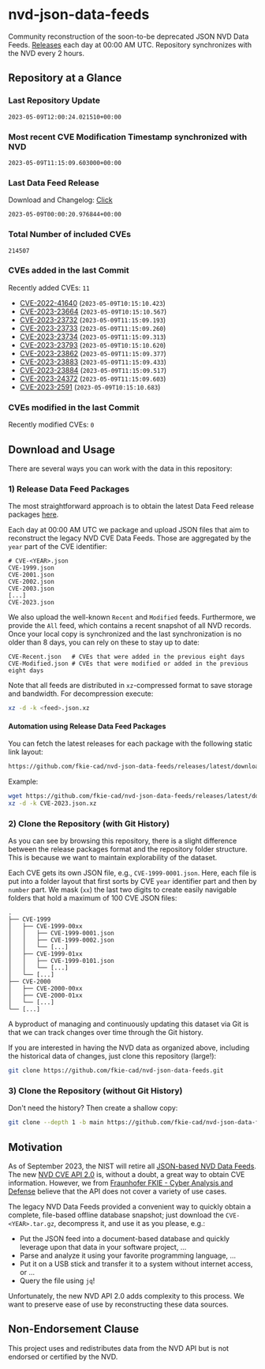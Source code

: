 # nvd-json-data-feeds

Community reconstruction of the soon-to-be deprecated JSON NVD Data Feeds. 
[Releases](releases/latest) each day at 00:00 AM UTC.
Repository synchronizes with the NVD every 2 hours.

## Repository at a Glance

### Last Repository Update

```plain
2023-05-09T12:00:24.021510+00:00
```

### Most recent CVE Modification Timestamp synchronized with NVD

```plain
2023-05-09T11:15:09.603000+00:00
```

### Last Data Feed Release

Download and Changelog: [Click](releases/latest)

```plain
2023-05-09T00:00:20.976844+00:00
```

### Total Number of included CVEs

```plain
214507
```

### CVEs added in the last Commit

Recently added CVEs: `11`

* [CVE-2022-41640](CVE-2022/CVE-2022-416xx/CVE-2022-41640.json) (`2023-05-09T10:15:10.423`)
* [CVE-2023-23664](CVE-2023/CVE-2023-236xx/CVE-2023-23664.json) (`2023-05-09T10:15:10.567`)
* [CVE-2023-23732](CVE-2023/CVE-2023-237xx/CVE-2023-23732.json) (`2023-05-09T11:15:09.193`)
* [CVE-2023-23733](CVE-2023/CVE-2023-237xx/CVE-2023-23733.json) (`2023-05-09T11:15:09.260`)
* [CVE-2023-23734](CVE-2023/CVE-2023-237xx/CVE-2023-23734.json) (`2023-05-09T11:15:09.313`)
* [CVE-2023-23793](CVE-2023/CVE-2023-237xx/CVE-2023-23793.json) (`2023-05-09T10:15:10.620`)
* [CVE-2023-23862](CVE-2023/CVE-2023-238xx/CVE-2023-23862.json) (`2023-05-09T11:15:09.377`)
* [CVE-2023-23883](CVE-2023/CVE-2023-238xx/CVE-2023-23883.json) (`2023-05-09T11:15:09.433`)
* [CVE-2023-23884](CVE-2023/CVE-2023-238xx/CVE-2023-23884.json) (`2023-05-09T11:15:09.517`)
* [CVE-2023-24372](CVE-2023/CVE-2023-243xx/CVE-2023-24372.json) (`2023-05-09T11:15:09.603`)
* [CVE-2023-2591](CVE-2023/CVE-2023-25xx/CVE-2023-2591.json) (`2023-05-09T10:15:10.683`)


### CVEs modified in the last Commit

Recently modified CVEs: `0`



## Download and Usage

There are several ways you can work with the data in this repository:

### 1) Release Data Feed Packages

The most straightforward approach is to obtain the latest Data Feed release packages [here](releases/latest).

Each day at 00:00 AM UTC we package and upload JSON files that aim to reconstruct the legacy NVD CVE Data Feeds.
Those are aggregated by the `year` part of the CVE identifier:

```
# CVE-<YEAR>.json
CVE-1999.json
CVE-2001.json
CVE-2002.json
CVE-2003.json
[...]
CVE-2023.json
```

We also upload the well-known `Recent` and `Modified` feeds.
Furthermore, we provide the `All` feed, which contains a recent snapshot of all NVD records.
Once your local copy is synchronized and the last synchronization is no older than 8 days, you can rely on these to stay up to date:

```plain
CVE-Recent.json   # CVEs that were added in the previous eight days
CVE-Modified.json # CVEs that were modified or added in the previous eight days
```

Note that all feeds are distributed in `xz`-compressed format to save storage and bandwidth.
For decompression execute:

```sh
xz -d -k <feed>.json.xz
```


#### Automation using Release Data Feed Packages

You can fetch the latest releases for each package with the following static link layout:

```sh
https://github.com/fkie-cad/nvd-json-data-feeds/releases/latest/download/CVE-<YEAR>.json.xz
```

Example:

```sh
wget https://github.com/fkie-cad/nvd-json-data-feeds/releases/latest/download/CVE-2023.json.xz
xz -d -k CVE-2023.json.xz
```

### 2) Clone the Repository (with Git History)

As you can see by browsing this repository, there is a slight difference between the release packages format and the repository folder structure.
This is because we want to maintain explorability of the dataset.

Each CVE gets its own JSON file, e.g., `CVE-1999-0001.json`.
Here, each file is put into a folder layout that first sorts by CVE `year` identifier part and then by `number` part.
We mask (`xx`) the last two digits to create easily navigable folders that hold a maximum of 100 CVE JSON files:

```plain
.
├── CVE-1999
│   ├── CVE-1999-00xx
│   │   ├── CVE-1999-0001.json
│   │   ├── CVE-1999-0002.json
│   │   └── [...]
│   ├── CVE-1999-01xx
│   │   ├── CVE-1999-0101.json
│   │   └── [...]
│   └── [...]
├── CVE-2000
│   ├── CVE-2000-00xx
│   ├── CVE-2000-01xx
│   └── [...]
└── [...]
```

A byproduct of managing and continuously updating this dataset via Git is that we can track changes over time through the Git history.

If you are interested in having the NVD data as organized above, including the historical data of changes, just clone this repository (large!):

```sh
git clone https://github.com/fkie-cad/nvd-json-data-feeds.git
```

### 3) Clone the Repository (without Git History)

Don't need the history? Then create a shallow copy:

```sh
git clone --depth 1 -b main https://github.com/fkie-cad/nvd-json-data-feeds.git
```

## Motivation

As of September 2023, the NIST will retire all [JSON-based NVD Data Feeds](https://nvd.nist.gov/vuln/data-feeds#divRetirementBanner-1).
The new [NVD CVE API 2.0](https://nvd.nist.gov/developers/vulnerabilities) is, without a doubt, a great way to obtain CVE information.
However, we from [Fraunhofer FKIE - Cyber Analysis and Defense](https://www.fkie.fraunhofer.de/en/departments/cad.html) believe that the API does not cover a variety of use cases.

The legacy NVD Data Feeds provided a convenient way to quickly obtain a complete, file-based offline database snapshot; just download the `CVE-<YEAR>.tar.gz`, decompress it, and use it as you please, e.g.:

* Put the JSON feed into a document-based database and quickly leverage upon that data in your software project, ...
* Parse and analyze it using your favorite programming language, ...
* Put it on a USB stick and transfer it to a system without internet access, or ...
* Query the file using `jq`!

Unfortunately, the new NVD API 2.0 adds complexity to this process.
We want to preserve ease of use by reconstructing these data sources.

## Non-Endorsement Clause

This project uses and redistributes data from the NVD API but is not endorsed or certified by the NVD.
